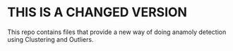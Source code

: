 # THIS IS A CHANGED VERSION
This repo contains files that provide a new way of doing anamoly detection using Clustering and Outliers.
